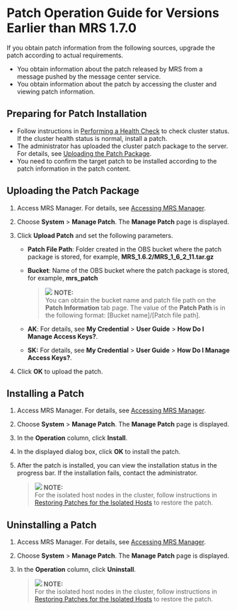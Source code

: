 # Patch Operation Guide for Versions Earlier than MRS 1.7.0<a name="EN-US_TOPIC_0135782408"></a>

If you obtain patch information from the following sources, upgrade the patch according to actual requirements.

-   You obtain information about the patch released by MRS from a message pushed by the message center service.
-   You obtain information about the patch by accessing the cluster and viewing patch information.

## Preparing for Patch Installation<a name="section1967921120584"></a>

-   Follow instructions in  [Performing a Health Check](performing-a-health-check.md)  to check cluster status. If the cluster health status is normal, install a patch.
-   The administrator has uploaded the cluster patch package to the server. For details, see  [Uploading the Patch Package](#section419755718157).
-   You need to confirm the target patch to be installed according to the patch information in the patch content.

## Uploading the Patch Package<a name="section419755718157"></a>

1.  Access MRS Manager. For details, see  [Accessing MRS Manager](accessing-mrs-manager.md).
2.  Choose  **System**  \>  **Manage Patch**. The **Manage Patch**  page is displayed.
3.  Click  **Upload Patch**  and set the following parameters.
    -   **Patch File Path**: Folder created in the OBS bucket where the patch package is stored, for example, **MRS\_1.6.2/MRS\_1\_6\_2\_11.tar.gz**
    -   **Bucket**: Name of the OBS bucket where the patch package is stored, for example, **mrs\_patch**

        >![](/images/icon-note.gif) **NOTE:**   
        >You can obtain the bucket name and patch file path on the  **Patch Information** tab page. The value of the **Patch Path**  is in the following format: \[Bucket name\]/\[Patch file path\].  

    -   **AK**: For details, see **My Credential**  \>  **User Guide**  \>  **How Do I Manage Access Keys?**.
    -   **SK:** For details, see **My Credential**  \>  **User Guide**  \>  **How Do I Manage Access Keys?**.

4.  Click  **OK**  to upload the patch.

## Installing a Patch<a name="section919765751516"></a>

1.  Access MRS Manager. For details, see  [Accessing MRS Manager](accessing-mrs-manager.md).
2.  Choose  **System**  \>  **Manage Patch**. The **Manage Patch**  page is displayed.
3.  In the  **Operation** column, click **Install**.
4.  In the displayed dialog box, click  **OK**  to install the patch.
5.  After the patch is installed, you can view the installation status in the progress bar. If the installation fails, contact the administrator.

    >![](/images/icon-note.gif) **NOTE:**   
    >For the isolated host nodes in the cluster, follow instructions in  [Restoring Patches for the Isolated Hosts](restoring-patches-for-the-isolated-hosts.md)  to restore the patch.  


## Uninstalling a Patch<a name="section21988577158"></a>

1.  Access MRS Manager. For details, see  [Accessing MRS Manager](accessing-mrs-manager.md).
2.  Choose  **System**  \>  **Manage Patch**. The **Manage Patch**  page is displayed.
3.  In the  **Operation** column, click **Uninstall**.

    >![](/images/icon-note.gif) **NOTE:**   
    >For the isolated host nodes in the cluster, follow instructions in  [Restoring Patches for the Isolated Hosts](restoring-patches-for-the-isolated-hosts.md)  to restore the patch.  


